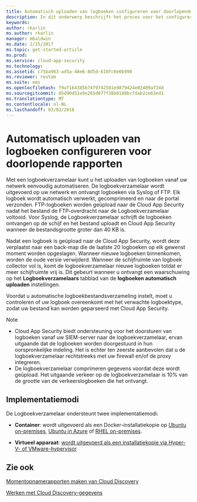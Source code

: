 ```yaml
---
title: Automatisch uploaden van logboeken configureren voor doorlopende rapporten | Microsoft Docs
description: In dit onderwerp beschrijft het proces voor het configureren van logboek automatisch uploaden voor continue rapporten in de Cloud App Security.
keywords: 
author: rkarlin
ms.author: rkarlin
manager: mbaldwin
ms.date: 2/25/2017
ms.topic: get-started-article
ms.prod: 
ms.service: cloud-app-security
ms.technology: 
ms.assetid: c75ba963-ad5a-48e6-8d5d-610fc6e0b990
ms.reviewer: reutam
ms.suite: ems
ms.openlocfilehash: f9af164385b74f9742581e9879424e02409af34d
ms.sourcegitcommit: 85d90d51e9e265d077f38b0188bcfdab2ce63ed1
ms.translationtype: MT
ms.contentlocale: nl-NL
ms.lasthandoff: 03/02/2018
---
```

# <a name="configure-automatic-log-upload-for-continuous-reports"></a>Automatisch uploaden van logboeken configureren voor doorlopende rapporten


Met een logboekverzamelaar kunt u het uploaden van logboeken vanaf uw netwerk eenvoudig automatiseren. De logboekverzamelaar wordt uitgevoerd op uw netwerk en ontvangt logboeken via Syslog of FTP. Elk logboek wordt automatisch verwerkt, gecomprimeerd en naar de portal verzonden. FTP-logboeken worden geüpload naar de Cloud App Security nadat het bestand de FTP-overdracht naar de Logboekverzamelaar voltooid.  Voor Syslog, de Logboekverzamelaar schrijft de logboeken ontvangen op de schijf en het bestand uploadt en Cloud App Security wanneer de bestandsgrootte groter dan 40 KB is.

Nadat een logboek is geüpload naar de Cloud App Security, wordt deze verplaatst naar een back-map die de laatste 20 logboeken op elk gewenst moment worden opgeslagen. Wanneer nieuwe logboeken binnenkomen, worden de oude versie verwijderd. Wanneer de schijfruimte van logboek collector vol is, komt de logboekverzamelaar nieuwe logboeken totdat er meer schijfruimte vrij is. Dit gebeurt wanneer u ontvangt een waarschuwing op het **Logboekverzamelaars** tabblad van de **logboeken automatisch uploaden** instellingen.

Voordat u automatische logboekbestandsverzameling instelt, moet u controleren of uw logboek overeenkomt met het verwachte logboektype, zodat uw bestand kan worden geparseerd met Cloud App Security.

> [!NOTE]
>-  Cloud App Security biedt ondersteuning voor het doorsturen van logboeken vanaf uw SIEM-server naar de logboekverzamelaar, ervan uitgaande dat de logboeken worden doorgestuurd in hun oorspronkelijke indeling. Het is echter ten zeerste aanbevolen dat u de logboekverzamelaar rechtstreeks met uw firewall en/of de proxy integreren.
>- De logboekverzamelaar comprimeren gegevens voordat deze wordt geüpload. Het uitgaande verkeer op de logboekverzamelaar is 10% van de grootte van de verkeerslogboeken die het ontvangt. 

## <a name="deployment-modes"></a>Implementatiemodi

De Logboekverzamelaar ondersteunt twee implementatiemodi:

-   **Container**: wordt uitgevoerd als een Docker-installatiekopie op [Ubuntu on-premises](discovery-docker-ubuntu.md), [Ubuntu in Azure](discovery-docker-ubuntu-azure.md) of [RHEL on-premises](discovery-docker-ubuntu.md). 

-   **Virtueel apparaat**: [wordt uitgevoerd als een installatiekopie via Hyper-V- of VMware-hypervisor](configure-automatic-log-upload-for-continuous-reports.md)




## <a name="see-also"></a>Zie ook
 
[Momentopnamerapporten maken van Cloud Discovery](create-snapshot-cloud-discovery-reports.md)

[Werken met Cloud Discovery-gegevens](working-with-cloud-discovery-data.md)

